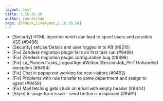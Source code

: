 ```yaml
---
layout: post
title: 5.16.36.10
author: jperdochqu
tags: [ladesk,LiveAgent,5.16.36.10]
---
```


- [Security] HTML injection which can lead to spoof users and possible XSS (#9496)
- [Security] setUserDetails and user logged in to KB (#9210)
- [Fix] Zendesk migration plugin fails on first task run (#9499)
- [Fix] Zendesk migration plugin configuration bug (#9498)
- [Fix] La_PlannedTasks_LogoutAgentWithoutSessionJob_Perf Unhandled exception (#9494)
- [Fix] Chat in popup not working for new visitors (#9492)
- [Fix] Problems with rule transfer to same department and assign to agent (#9459)
- [Fix] Mail fetching gets stuck on email with empty header (#9444)
- [Style] In-page form issue - send button is misplaced (#9491)
